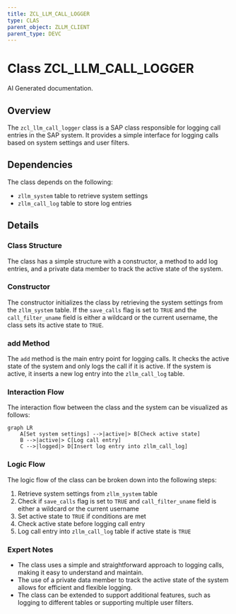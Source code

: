 ```yaml
---
title: ZCL_LLM_CALL_LOGGER
type: CLAS
parent_object: ZLLM_CLIENT
parent_type: DEVC
---
```


# Class ZCL_LLM_CALL_LOGGER

AI Generated documentation.
## Overview
The `zcl_llm_call_logger` class is a SAP class responsible for logging call entries in the SAP system. It provides a simple interface for logging calls based on system settings and user filters.

## Dependencies
The class depends on the following:

* `zllm_system` table to retrieve system settings
* `zllm_call_log` table to store log entries

## Details
### Class Structure

The class has a simple structure with a constructor, a method to add log entries, and a private data member to track the active state of the system.

### Constructor

The constructor initializes the class by retrieving the system settings from the `zllm_system` table. If the `save_calls` flag is set to `TRUE` and the `call_filter_uname` field is either a wildcard or the current username, the class sets its active state to `TRUE`.

### add Method

The `add` method is the main entry point for logging calls. It checks the active state of the system and only logs the call if it is active. If the system is active, it inserts a new log entry into the `zllm_call_log` table.

### Interaction Flow

The interaction flow between the class and the system can be visualized as follows:

```mermaid
graph LR
    A[Set system settings] -->|active|> B[Check active state]
    B -->|active|> C[Log call entry]
    C -->|logged|> D[Insert log entry into zllm_call_log]
```

### Logic Flow

The logic flow of the class can be broken down into the following steps:

1. Retrieve system settings from `zllm_system` table
2. Check if `save_calls` flag is set to `TRUE` and `call_filter_uname` field is either a wildcard or the current username
3. Set active state to `TRUE` if conditions are met
4. Check active state before logging call entry
5. Log call entry into `zllm_call_log` table if active state is `TRUE`

### Expert Notes

* The class uses a simple and straightforward approach to logging calls, making it easy to understand and maintain.
* The use of a private data member to track the active state of the system allows for efficient and flexible logging.
* The class can be extended to support additional features, such as logging to different tables or supporting multiple user filters.


